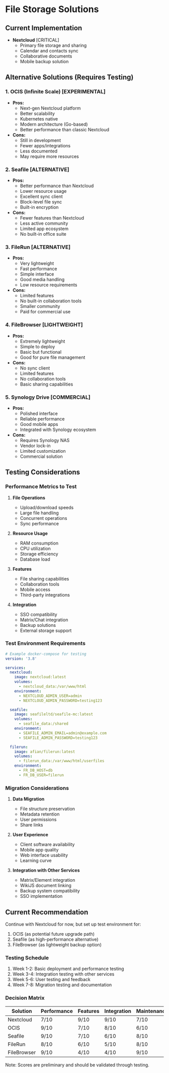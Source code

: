 # File Storage Solutions

## Current Implementation
- **Nextcloud** [CRITICAL]
  - Primary file storage and sharing
  - Calendar and contacts sync
  - Collaborative documents
  - Mobile backup solution

## Alternative Solutions (Requires Testing)

### 1. OCIS (Infinite Scale) [EXPERIMENTAL]
- **Pros:**
  - Next-gen Nextcloud platform
  - Better scalability
  - Kubernetes native
  - Modern architecture (Go-based)
  - Better performance than classic Nextcloud
- **Cons:**
  - Still in development
  - Fewer apps/integrations
  - Less documented
  - May require more resources

### 2. Seafile [ALTERNATIVE]
- **Pros:**
  - Better performance than Nextcloud
  - Lower resource usage
  - Excellent sync client
  - Block-level file sync
  - Built-in encryption
- **Cons:**
  - Fewer features than Nextcloud
  - Less active community
  - Limited app ecosystem
  - No built-in office suite

### 3. FileRun [ALTERNATIVE]
- **Pros:**
  - Very lightweight
  - Fast performance
  - Simple interface
  - Good media handling
  - Low resource requirements
- **Cons:**
  - Limited features
  - No built-in collaboration tools
  - Smaller community
  - Paid for commercial use

### 4. FileBrowser [LIGHTWEIGHT]
- **Pros:**
  - Extremely lightweight
  - Simple to deploy
  - Basic but functional
  - Good for pure file management
- **Cons:**
  - No sync client
  - Limited features
  - No collaboration tools
  - Basic sharing capabilities

### 5. Synology Drive [COMMERCIAL]
- **Pros:**
  - Polished interface
  - Reliable performance
  - Good mobile apps
  - Integrated with Synology ecosystem
- **Cons:**
  - Requires Synology NAS
  - Vendor lock-in
  - Limited customization
  - Commercial solution

## Testing Considerations

### Performance Metrics to Test
1. **File Operations**
   - Upload/download speeds
   - Large file handling
   - Concurrent operations
   - Sync performance

2. **Resource Usage**
   - RAM consumption
   - CPU utilization
   - Storage efficiency
   - Database load

3. **Features**
   - File sharing capabilities
   - Collaboration tools
   - Mobile access
   - Third-party integrations

4. **Integration**
   - SSO compatibility
   - Matrix/Chat integration
   - Backup solutions
   - External storage support

### Test Environment Requirements
```yaml
# Example docker-compose for testing
version: '3.8'

services:
  nextcloud:
    image: nextcloud:latest
    volumes:
      - nextcloud_data:/var/www/html
    environment:
      - NEXTCLOUD_ADMIN_USER=admin
      - NEXTCLOUD_ADMIN_PASSWORD=testing123

  seafile:
    image: seafileltd/seafile-mc:latest
    volumes:
      - seafile_data:/shared
    environment:
      - SEAFILE_ADMIN_EMAIL=admin@example.com
      - SEAFILE_ADMIN_PASSWORD=testing123

  filerun:
    image: afian/filerun:latest
    volumes:
      - filerun_data:/var/www/html/userfiles
    environment:
      - FR_DB_HOST=db
      - FR_DB_USER=filerun
```

### Migration Considerations
1. **Data Migration**
   - File structure preservation
   - Metadata retention
   - User permissions
   - Share links

2. **User Experience**
   - Client software availability
   - Mobile app quality
   - Web interface usability
   - Learning curve

3. **Integration with Other Services**
   - Matrix/Element integration
   - WikiJS document linking
   - Backup system compatibility
   - SSO implementation

## Current Recommendation
Continue with Nextcloud for now, but set up test environment for:
1. OCIS (as potential future upgrade path)
2. Seafile (as high-performance alternative)
3. FileBrowser (as lightweight backup option)

### Testing Schedule
1. Week 1-2: Basic deployment and performance testing
2. Week 3-4: Integration testing with other services
3. Week 5-6: User testing and feedback
4. Week 7-8: Migration testing and documentation

### Decision Matrix
| Solution   | Performance | Features | Integration | Maintenance | Total |
|------------|------------|----------|-------------|-------------|--------|
| Nextcloud  | 7/10       | 9/10     | 9/10        | 7/10       | 32/40  |
| OCIS       | 9/10       | 7/10     | 8/10        | 6/10       | 30/40  |
| Seafile    | 9/10       | 7/10     | 6/10        | 8/10       | 30/40  |
| FileRun    | 8/10       | 6/10     | 5/10        | 8/10       | 27/40  |
| FileBrowser| 9/10       | 4/10     | 4/10        | 9/10       | 26/40  |

Note: Scores are preliminary and should be validated through testing.